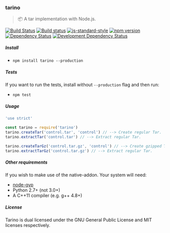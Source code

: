 ### tarino
> :package: A tar implementation with Node.js.

[![Build Status](https://travis-ci.org/stpettersens/tarino.png?branch=master)](https://travis-ci.org/stpettersens/tarino)
[![Build status](https://ci.appveyor.com/api/projects/status/d46htijspcy1j2ln?svg=true)](https://ci.appveyor.com/project/stpettersens/tarino)
[![js-standard-style](https://img.shields.io/badge/code%20style-standard-brightgreen.svg)](https://github.com/feross/standard)
[![npm version](https://badge.fury.io/js/tarino.svg)](http://npmjs.com/package/tarino)
[![Dependency Status](https://david-dm.org/stpettersens/tarino.png?theme=shields.io)](https://david-dm.org/stpettersens/tarino) [![Development Dependency Status](https://david-dm.org/stpettersens/tarino/dev-status.png?theme=shields.io)](https://david-dm.org/stpettersens/tarino#info=devDependencies)

##### Install

- `npm install tarino --production`

##### Tests

If you want to run the tests, install without `--production` flag
and then run:

- `npm test`

##### Usage

```js
'use strict'

const tarino = require('tarino')
tarino.createTar('control.tar', 'control') // --> Create regular Tar.
tarino.extractTar('control.tar') // --> Extract regular Tar.

tarino.createTarGz('control.tar.gz', 'control') // --> Create gzipped Tar.
tarino.extractTarGz('control.tar.gz') // --> Extract regular Tar.
```

##### Other requirements

If you wish to make use of the native-addon. Your system will need:

* [node-gyp](https://github.com/nodejs/node-gyp)
* Python 2.7+ (not 3.0+)
* A C++11 compiler (e.g. g++ 4.8+)

##### License

Tarino is dual licensed under the GNU General Public License and MIT licenses respectively.
